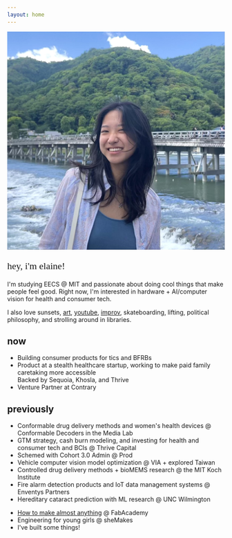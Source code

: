 ```yaml
---
layout: home
---
```


<div class="intro">
    <div class="intro-with-photo">
        <img src="/assets/pics/pfp.jpg" alt="Elaine Liu" class="profile-photo">
        <div class="intro-text">
            <p style="font-family: 'Newsreader', serif; font-size: 22px; color: var(--text-primary); margin-bottom: 20px;">hey, i'm elaine!</p>
            <p>I'm studying <span class="highlight">EECS @ MIT</span> and passionate about doing cool things that make people feel good. Right now, I'm interested in <span class="highlight blue">hardware</span> + <span class="highlight blue">AI/computer vision</span> for health and consumer tech.</p>
            <p>I also love sunsets, <a href="https://www.instagram.com/eggshellsandoil/">art</a>, <a href="https://www.youtube.com/@elainexliu">youtube</a>, <a href="https://www.instagram.com/roadkillbuffet/">improv</a>, skateboarding, lifting, political philosophy, and strolling around in libraries.</p>
        </div>
    </div>
</div>

<div class="section">
    <h2 class="section-title">now</h2>
    <ul class="bullet-list">
        <li>Building consumer products for tics and BFRBs</li>
        <li>Product at a stealth healthcare startup, working to make paid family caretaking more accessible
            <div class="sub-item">Backed by Sequoia, Khosla, and Thrive</div>
        </li>
        <li>Venture Partner at Contrary</li>
    </ul>
</div>

<div class="section">
    <h2 class="section-title">previously</h2>
    <ul class="bullet-list">
        <li>Conformable drug delivery methods and women's health devices @ Conformable Decoders in the Media Lab</li>
        <li>GTM strategy, cash burn modeling, and investing for health and consumer tech and BCIs @ Thrive Capital</li>
        <li>Schemed with Cohort 3.0 Admin @ Prod</li>
        <li>Vehicle computer vision model optimization @ VIA + explored Taiwan</li>
        <li>Controlled drug delivery methods + bioMEMS research @ the MIT Koch Institute</li>
        <li>Fire alarm detection products and IoT data management systems @ Enventys Partners</li>
        <li>Hereditary cataract prediction with ML research @ UNC Wilmington</li>
    </ul>
</div>

<div class="section">
    <ul class="bullet-list">
        <li><a href="https://fabacademy.org/2020/labs/charlotte/students/elaine-liu/">How to make almost anything</a> @ FabAcademy</li>
        <li>Engineering for young girls @ sheMakes</li>
        <li>I've built some things!</li>
    </ul>
</div>